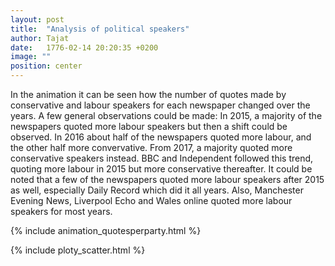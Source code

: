 ```yaml
---
layout: post
title:  "Analysis of political speakers"
author: Tajat
date:   1776-02-14 20:20:35 +0200
image: ""
position: center
---
```

In the animation it can be seen how the number of quotes made by conservative and labour speakers for each newspaper changed over the years. A few general observations could be made: In 2015, a majority of the newspapers quoted more labour speakers but then a shift could be observed. In 2016 about half of the newspapers quoted more labour, and the other half more convervative. From 2017, a majority quoted more conservative speakers instead.  BBC and Independent followed this trend, quoting more labour in 2015 but more conservative thereafter. It could be noted that a few of the newspapers quoted more labour speakers after 2015 as well, especially Daily Record which did it all years. Also, Manchester Evening News, Liverpool Echo and Wales online quoted more labour speakers for most years. 

{% include animation_quotesperparty.html %}


{% include ploty_scatter.html %}

<!--more-->